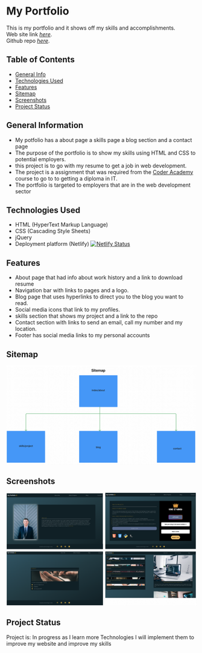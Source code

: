 # My Portfolio

This is my portfolio and it shows off my skills and accomplishments. \
 Web site link [_here_](https://subtle-crepe-de62e8.netlify.app/). \
Github repo [_here_](https://github.com/roger2727/MitchellRoger_T1A2).

## Table of Contents

- [General Info](#general-information)
- [Technologies Used](#technologies-used)
- [Features](#features)
- [Sitemap](#sitemap)
- [Screenshots](#screenshots)
- [Project Status](#project-status)

## General Information

- My potfolio has a about page a skills page a blog section and a contact page
- The purpose of the portfolio is to show my skills using HTML and CSS to potential employers.
- this project is to go with my resume to get a job in web development.
- The project is a assignment that was required from the [Coder Academy](https://www.coderacademy.edu.au/) course to go to to getting a diploma in IT.
- The portfolio is targeted to employers that are in the web development sector

## Technologies Used

- HTML (HyperText Markup Language)
- CSS (Cascading Style Sheets)
- jQuery
- Deployment platform (Netlify) [![Netlify Status](https://api.netlify.com/api/v1/badges/72d99ff2-d9fb-4c4f-8555-b8b374aa6b51/deploy-status)](https://app.netlify.com/sites/bright-peony-2cc4d9/deploys)

## Features

- About page that had info about work history and a link to download resume
- Navigation bar with links to pages and a logo.
- Blog page that uses hyperlinks to direct you to the blog you want to read.
- Social media icons that link to my profiles.
- skills section that shows my project and a link to the repo
- Contact section with links to send an email, call my number and my location.
- Footer has social media links to my personal accounts

## Sitemap

![Sitemap](/docs/Screen%20Shot%202022-08-20%20at%202.54.09%20pm.png)

## Screenshots

![Example screenshot](/docs/Screen%20Shot%202022-08-20%20at%208.42.31%20pm.png)

## Project Status

Project is: In progress as I learn more Technologies I will implement them to improve my website and improve my skills
